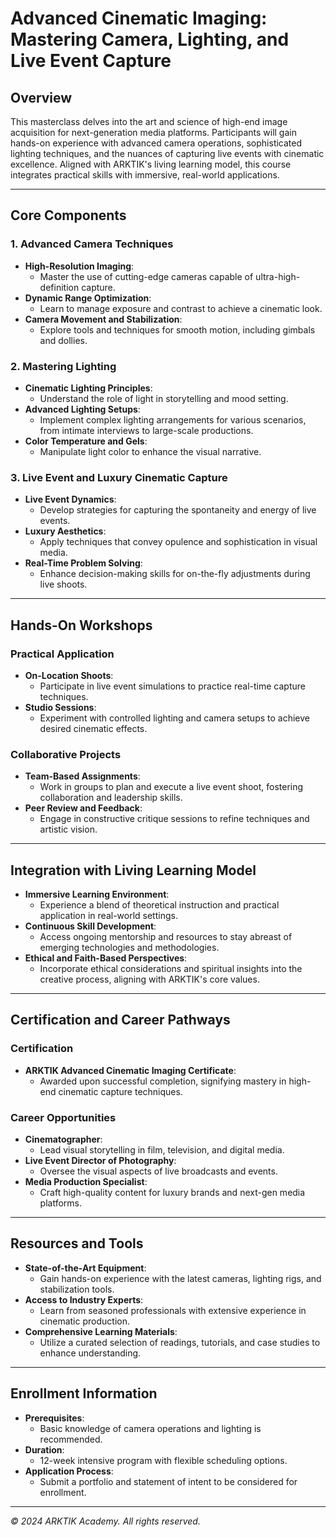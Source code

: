 # Advanced Cinematic Imaging: Mastering Camera, Lighting, and Live Event Capture

## Overview

This masterclass delves into the art and science of high-end image acquisition for next-generation media platforms. Participants will gain hands-on experience with advanced camera operations, sophisticated lighting techniques, and the nuances of capturing live events with cinematic excellence. Aligned with ARKTIK's living learning model, this course integrates practical skills with immersive, real-world applications.

---

## Core Components

### 1. Advanced Camera Techniques
- **High-Resolution Imaging**:
  - Master the use of cutting-edge cameras capable of ultra-high-definition capture.
- **Dynamic Range Optimization**:
  - Learn to manage exposure and contrast to achieve a cinematic look.
- **Camera Movement and Stabilization**:
  - Explore tools and techniques for smooth motion, including gimbals and dollies.

### 2. Mastering Lighting
- **Cinematic Lighting Principles**:
  - Understand the role of light in storytelling and mood setting.
- **Advanced Lighting Setups**:
  - Implement complex lighting arrangements for various scenarios, from intimate interviews to large-scale productions.
- **Color Temperature and Gels**:
  - Manipulate light color to enhance the visual narrative.

### 3. Live Event and Luxury Cinematic Capture
- **Live Event Dynamics**:
  - Develop strategies for capturing the spontaneity and energy of live events.
- **Luxury Aesthetics**:
  - Apply techniques that convey opulence and sophistication in visual media.
- **Real-Time Problem Solving**:
  - Enhance decision-making skills for on-the-fly adjustments during live shoots.

---

## Hands-On Workshops

### Practical Application
- **On-Location Shoots**:
  - Participate in live event simulations to practice real-time capture techniques.
- **Studio Sessions**:
  - Experiment with controlled lighting and camera setups to achieve desired cinematic effects.

### Collaborative Projects
- **Team-Based Assignments**:
  - Work in groups to plan and execute a live event shoot, fostering collaboration and leadership skills.
- **Peer Review and Feedback**:
  - Engage in constructive critique sessions to refine techniques and artistic vision.

---

## Integration with Living Learning Model

- **Immersive Learning Environment**:
  - Experience a blend of theoretical instruction and practical application in real-world settings.
- **Continuous Skill Development**:
  - Access ongoing mentorship and resources to stay abreast of emerging technologies and methodologies.
- **Ethical and Faith-Based Perspectives**:
  - Incorporate ethical considerations and spiritual insights into the creative process, aligning with ARKTIK's core values.

---

## Certification and Career Pathways

### Certification
- **ARKTIK Advanced Cinematic Imaging Certificate**:
  - Awarded upon successful completion, signifying mastery in high-end cinematic capture techniques.

### Career Opportunities
- **Cinematographer**:
  - Lead visual storytelling in film, television, and digital media.
- **Live Event Director of Photography**:
  - Oversee the visual aspects of live broadcasts and events.
- **Media Production Specialist**:
  - Craft high-quality content for luxury brands and next-gen media platforms.

---

## Resources and Tools

- **State-of-the-Art Equipment**:
  - Gain hands-on experience with the latest cameras, lighting rigs, and stabilization tools.
- **Access to Industry Experts**:
  - Learn from seasoned professionals with extensive experience in cinematic production.
- **Comprehensive Learning Materials**:
  - Utilize a curated selection of readings, tutorials, and case studies to enhance understanding.

---

## Enrollment Information

- **Prerequisites**:
  - Basic knowledge of camera operations and lighting is recommended.
- **Duration**:
  - 12-week intensive program with flexible scheduling options.
- **Application Process**:
  - Submit a portfolio and statement of intent to be considered for enrollment.

---

*© 2024 ARKTIK Academy. All rights reserved.*
